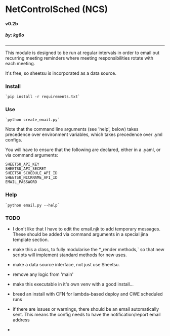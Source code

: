 # NetControlSched (NCS)
#### v0.2b
##### *by: kg6o*

------------------------
This module is designed to be run at regular intervals in order to email out
recurring meeting reminders where meeting responsibilities
rotate with each meeting.

It's free, so sheetsu is incorporated as a data source.


### Install 

    `pip install -r requirements.txt`
    
### Use

    `python create_email.py`
     
Note that the command line arguments (see 'help', below)
takes precedence over environment variables,  which takes precedence 
over .yml configs. 

You will have to ensure that the following are declared, either in a .yaml, or 
via command arguments:

    SHEETSU_API_KEY
    SHEETSU_API_SECRET
    SHEETSU_SCHEDULE_API_ID
    SHEETSU_NICKNAME_API_ID
    EMAIL_PASSWORD
    
### Help

    `python email.py --help`
    
### TODO

- I don't like that I have to edit the email.njk to add temporary messages. These 
should be added via command arguments in a special jina template section.

- make this a class, to fully modularise the *_render methods,` so that new scripts
will implement standard methods for new uses.

- make a data source interface, not just use Sheetsu.

- remove any logic from 'main'

- make this executable in it's own venv with a good install...

- breed an install with CFN for lambda-based deploy and CWE scheduled runs

- if there are issues or warnings, there should be an email automatically sent.
 This means the config needs to have the notification/report email address
 
-   
